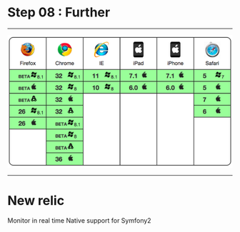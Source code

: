 # Step 08 : Further

---

![](../images/saucelabs-matrix.png)

---

# New relic

Monitor in real time
Native support for Symfony2
